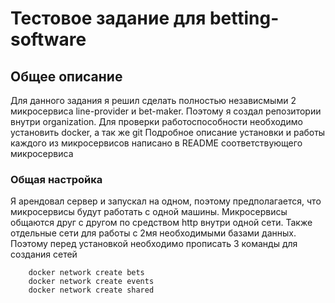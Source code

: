 # Тестовое задание для betting-software

## Общее описание

Для данного задания я решил сделать полностью независмыми 2 микросервиса line-provider и bet-maker.
Поэтому я создал репозитории внутри organization. 
Для проверки работоспособности необходимо установить docker, а так же git
Подробное описание установки и работы каждого из микросервисов написано в README соответствующего микросервиса

### Общая настройка

Я арендовал сервер и запускал на одном, поэтому предполагается, что микросервисы будут работать с одной машины.
Микросервисы общаются друг с другом по средством http внутри одной сети. Также отдельные сети для работы с 2мя 
необходимыми базами данных. Поэтому перед установкой необходимо прописать 3 команды для создания сетей
```
    docker network create bets
    docker network create events
    docker network create shared
```

